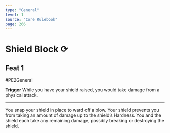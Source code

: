 ```yaml
---
type: "General"
level: 1
source: "Core Rulebook"
page: 266
---
```

# Shield Block ⟳
## Feat 1
#PE2General

**Trigger** While you have your shield raised, you would take damage from a physical attack.

---
You snap your shield in place to ward off a blow. Your shield prevents you from taking an amount of damage up to the shield’s Hardness. You and the shield each take any remaining damage, possibly breaking or destroying the shield.